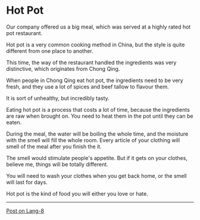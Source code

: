 
# Hot Pot

Our company offered us a big meal, which was served at a highly rated hot pot restaurant.

Hot pot is a very common cooking method in China, but the style is quite different from one place to another.

This time, the way of the restaurant handled the ingredients was very distinctive, which originates from Chong Qing.

When people in Chong Qing eat hot pot, the ingredients need to be very fresh, and they use a lot of spices and beef tallow to flavour them.

It is sort of unhealthy, but incredibly tasty.

Eating hot pot is a process that costs a lot of time, because the ingredients are raw when brought on. You need to heat them in the pot until they can be eaten.

During the meal, the water will be boiling the whole time, and the moisture with the smell will fill the whole room. Every article of your clothing will smell of the meal after you finish the it.

The smell would stimulate people's appetite. But if it gets on your clothes, believe me, things will be totally different.

You will need to wash your clothes when you get back home, or the smell will last for days.

Hot pot is the kind of food you will either you love or hate.

---

[Post on Lang-8](http://lang-8.com/1358180/journals/256816476866352678537711134318583907374)
